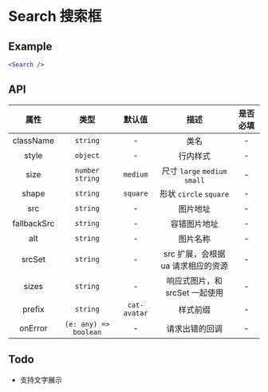# Search 搜索框

## Example

```jsx
<Search />
```

## API

|    属性     |         类型          |    默认值    |                描述                | 是否必填 |
| :---------: | :-------------------: | :----------: | :--------------------------------: | :------: |
|  className  |       `string`        |      -       |                类名                |    -     |
|    style    |       `object`        |      -       |              行内样式              |    -     |
|    size     |   `number` `string`   |   `medium`   |   尺寸 `large` `medium` `small`    |    -     |
|    shape    |       `string`        |   `square`   |       形状 `circle` `square`       |    -     |
|     src     |       `string`        |      -       |              图片地址              |    -     |
| fallbackSrc |       `string`        |      -       |            容错图片地址            |    -     |
|     alt     |       `string`        |      -       |              图片名称              |    -     |
|   srcSet    |       `string`        |      -       | src 扩展，会根据 ua 请求相应的资源 |    -     |
|    sizes    |       `string`        |      -       |   响应式图片，和 srcSet 一起使用   |    -     |
|   prefix    |       `string`        | `cat-avatar` |              样式前缀              |    -     |
|   onError   | `(e: any) => boolean` |      -       |           请求出错的回调           |    -     |

## Todo

- 支持文字展示
